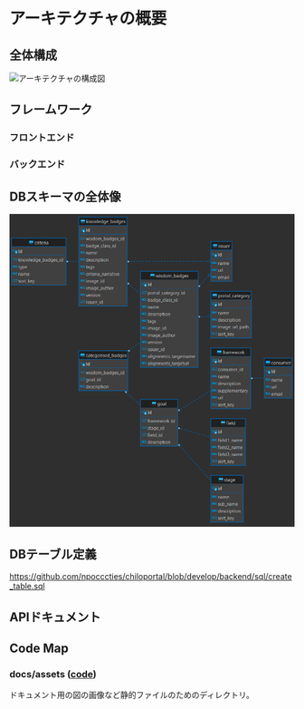 # アーキテクチャの概要

## 全体構成

![アーキテクチャの構成図](docs/assets/arch.svg)

## フレームワーク

### フロントエンド

### バックエンド

## DBスキーマの全体像

![DBスキーマの全体像](docs/assets/db_schema.png)

## DBテーブル定義

https://github.com/npocccties/chiloportal/blob/develop/backend/sql/create_table.sql


## APIドキュメント

## Code Map



### docs/assets ([code](https://github.com/npocccties/chiloportal/tree/master/docs/assets))

ドキュメント用の図の画像など静的ファイルのためのディレクトリ。